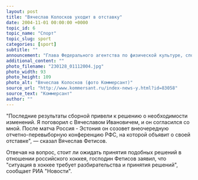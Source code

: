```yaml
---
layout: post
title: "Вячеслав Колосков уходит в отставку"
date: 2004-11-01 00:00:00 +0000
topic_id: 6
topic_name: "Спорт"
topic_slug: sport
categories: [sport]
subtitle: ""
announcement: "Глава Федерального агентства по физической культуре, спорту и туризму Вячеслав Фетисов сообщил о том, что глава РФС Вячеслав Колосков согласился уйти в отставку после отборочного матча между сборными России и Эстонии, который пройдет 17 ноября."
additional_content: ""
photo_filename: "230128_01112004.jpg"
photo_width: 93
photo_height: 109
photo_alt: "Вячеслав Колосков (фото Коммерсант)"
source_url: "http://www.kommersant.ru/index-news-y.html?id=83058"
source_text: "Коммерсант"
author: ""
---
```

"Последние результаты сборной привели к решению о необходимости изменений. Я поговорил с Вячеславом Ивановичем, и он согласился со мной. После матча Россия - Эстония он созовет внеочередную отчетно-перевыборную конференцию РФС, на которой объявит о своей отставке", &mdash; сказал Вячеслав Фетисов.

Отвечая на вопрос, стоит ли ожидать принятия подобных решений в отношении российского хоккея, господин Фетисов заявил, что "ситуация в хоккее требует разбирательства и принятия решений", сообщает РИА "Новости".
